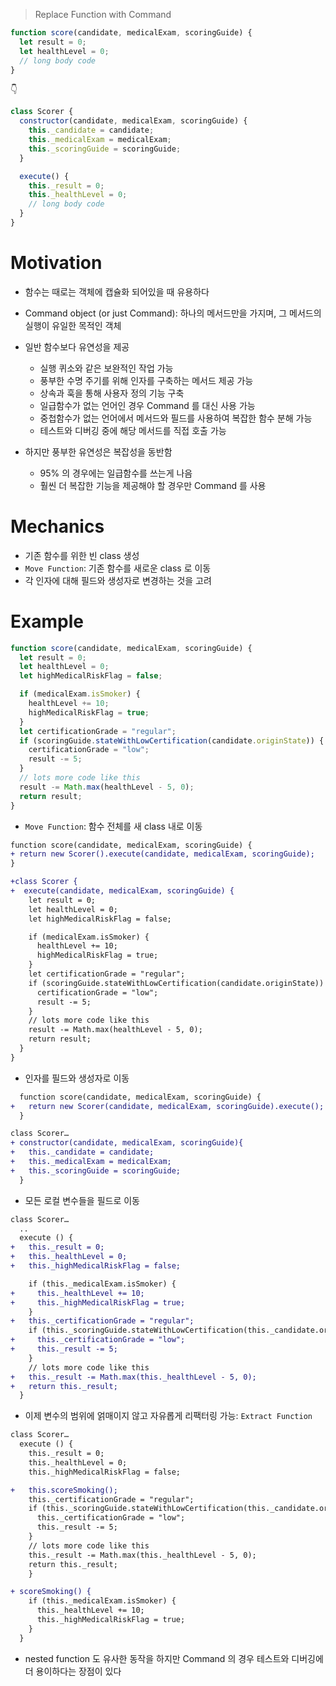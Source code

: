 > Replace Function with Command

```js
function score(candidate, medicalExam, scoringGuide) {
  let result = 0;
  let healthLevel = 0;
  // long body code
}
```

👇

```js
class Scorer {
  constructor(candidate, medicalExam, scoringGuide) {
    this._candidate = candidate;
    this._medicalExam = medicalExam;
    this._scoringGuide = scoringGuide;
  }

  execute() {
    this._result = 0;
    this._healthLevel = 0;
    // long body code
  }
}
```

# Motivation

- 함수는 때로는 객체에 캡슐화 되어있을 때 유용하다
- Command object (or just Command): 하나의 메서드만을 가지며, 그 메서드의 실행이 유일한 목적인 객체
- 일반 함수보다 유연성을 제공

  - 실행 퀴소와 같은 보완적인 작업 가능
  - 풍부한 수명 주기를 위해 인자를 구축하는 메서드 제공 가능
  - 상속과 훅을 통해 사용자 정의 기능 구축
  - 일급함수가 없는 언어인 경우 Command 를 대신 사용 가능
  - 중첩함수가 없는 언어에서 메서드와 필드를 사용하여 복잡한 함수 분해 가능
  - 테스트와 디버깅 중에 해당 메서드를 직접 호출 가능

- 하지만 풍부한 유연성은 복잡성을 동반함
  - 95% 의 경우에는 일급함수를 쓰는게 나음
  - 훨씬 더 복잡한 기능을 제공해야 할 경우만 Command 를 사용

# Mechanics

- 기존 함수를 위한 빈 class 생성
- `Move Function`: 기존 함수를 새로운 class 로 이동
- 각 인자에 대해 필드와 생성자로 변경하는 것을 고려

# Example

```js
function score(candidate, medicalExam, scoringGuide) {
  let result = 0;
  let healthLevel = 0;
  let highMedicalRiskFlag = false;

  if (medicalExam.isSmoker) {
    healthLevel += 10;
    highMedicalRiskFlag = true;
  }
  let certificationGrade = "regular";
  if (scoringGuide.stateWithLowCertification(candidate.originState)) {
    certificationGrade = "low";
    result -= 5;
  }
  // lots more code like this
  result -= Math.max(healthLevel - 5, 0);
  return result;
}
```

- `Move Function`: 함수 전체를 새 class 내로 이동

```diff
function score(candidate, medicalExam, scoringGuide) {
+ return new Scorer().execute(candidate, medicalExam, scoringGuide);
}

+class Scorer {
+  execute(candidate, medicalExam, scoringGuide) {
    let result = 0;
    let healthLevel = 0;
    let highMedicalRiskFlag = false;

    if (medicalExam.isSmoker) {
      healthLevel += 10;
      highMedicalRiskFlag = true;
    }
    let certificationGrade = "regular";
    if (scoringGuide.stateWithLowCertification(candidate.originState)) {
      certificationGrade = "low";
      result -= 5;
    }
    // lots more code like this
    result -= Math.max(healthLevel - 5, 0);
    return result;
  }
}
```

- 인자를 필드와 생성자로 이동

```diff
  function score(candidate, medicalExam, scoringGuide) {
+   return new Scorer(candidate, medicalExam, scoringGuide).execute();
  }

class Scorer…
+ constructor(candidate, medicalExam, scoringGuide){
+   this._candidate = candidate;
+   this._medicalExam = medicalExam;
+   this._scoringGuide = scoringGuide;
  }
```

- 모든 로컬 변수들을 필드로 이동

```diff
class Scorer…
  ..
  execute () {
+   this._result = 0;
+   this._healthLevel = 0;
+   this._highMedicalRiskFlag = false;

    if (this._medicalExam.isSmoker) {
+     this._healthLevel += 10;
+     this._highMedicalRiskFlag = true;
    }
+   this._certificationGrade = "regular";
    if (this._scoringGuide.stateWithLowCertification(this._candidate.originState)) {
+     this._certificationGrade = "low";
+     this._result -= 5;
    }
    // lots more code like this
+   this._result -= Math.max(this._healthLevel - 5, 0);
+   return this._result;
  }
```

- 이제 변수의 범위에 얽매이지 않고 자유롭게 리팩터링 가능: `Extract Function`

```diff
class Scorer…
  execute () {
    this._result = 0;
    this._healthLevel = 0;
    this._highMedicalRiskFlag = false;

+   this.scoreSmoking();
    this._certificationGrade = "regular";
    if (this._scoringGuide.stateWithLowCertification(this._candidate.originState)) {
      this._certificationGrade = "low";
      this._result -= 5;
    }
    // lots more code like this
    this._result -= Math.max(this._healthLevel - 5, 0);
    return this._result;
    }

+ scoreSmoking() {
    if (this._medicalExam.isSmoker) {
      this._healthLevel += 10;
      this._highMedicalRiskFlag = true;
    }
  }
```

- nested function 도 유사한 동작을 하지만 Command 의 경우 테스트와 디버깅에 더 용이하다는 장점이 있다
